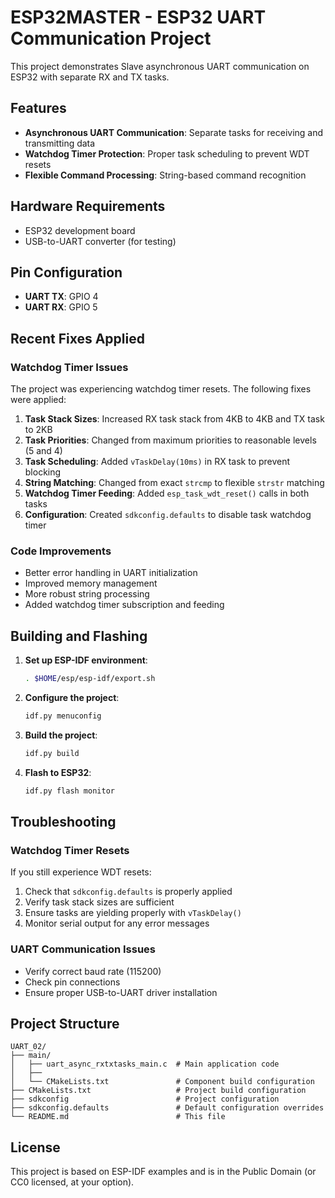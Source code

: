 # ESP32MASTER - ESP32 UART Communication Project

This project demonstrates  Slave asynchronous UART communication on ESP32 with separate RX and TX tasks.

## Features

- **Asynchronous UART Communication**: Separate tasks for receiving and transmitting data
- **Watchdog Timer Protection**: Proper task scheduling to prevent WDT resets
- **Flexible Command Processing**: String-based command recognition

## Hardware Requirements

- ESP32 development board
- USB-to-UART converter (for testing)


## Pin Configuration

- **UART TX**: GPIO 4
- **UART RX**: GPIO 5  


## Recent Fixes Applied

### Watchdog Timer Issues
The project was experiencing watchdog timer resets. The following fixes were applied:

1. **Task Stack Sizes**: Increased RX task stack from 4KB to 4KB and TX task to 2KB
2. **Task Priorities**: Changed from maximum priorities to reasonable levels (5 and 4)
3. **Task Scheduling**: Added `vTaskDelay(10ms)` in RX task to prevent blocking
4. **String Matching**: Changed from exact `strcmp` to flexible `strstr` matching
5. **Watchdog Timer Feeding**: Added `esp_task_wdt_reset()` calls in both tasks
6. **Configuration**: Created `sdkconfig.defaults` to disable task watchdog timer

### Code Improvements

- Better error handling in UART initialization
- Improved memory management
- More robust string processing
- Added watchdog timer subscription and feeding

## Building and Flashing

1. **Set up ESP-IDF environment**:
   ```bash
   . $HOME/esp/esp-idf/export.sh
   ```

2. **Configure the project**:
   ```bash
   idf.py menuconfig
   ```

3. **Build the project**:
   ```bash
   idf.py build
   ```

4. **Flash to ESP32**:
   ```bash
   idf.py flash monitor
   ```

## Troubleshooting

### Watchdog Timer Resets
If you still experience WDT resets:

1. Check that `sdkconfig.defaults` is properly applied
2. Verify task stack sizes are sufficient
3. Ensure tasks are yielding properly with `vTaskDelay()`
4. Monitor serial output for any error messages

### UART Communication Issues
- Verify correct baud rate (115200)
- Check pin connections
- Ensure proper USB-to-UART driver installation

## Project Structure

```
UART_02/
├── main/
│   ├── uart_async_rxtxtasks_main.c  # Main application code
│   ├── 
│   └── CMakeLists.txt               # Component build configuration
├── CMakeLists.txt                   # Project build configuration
├── sdkconfig                        # Project configuration
├── sdkconfig.defaults               # Default configuration overrides
└── README.md                        # This file
```

## License

This project is based on ESP-IDF examples and is in the Public Domain (or CC0 licensed, at your option).
